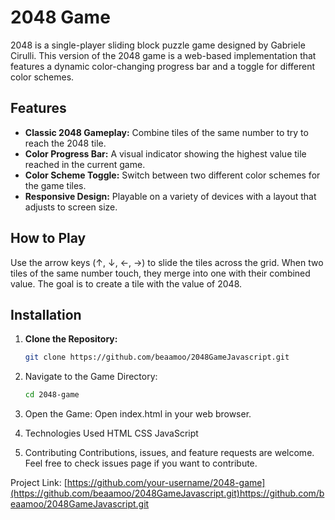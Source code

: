 # 2048 Game

2048 is a single-player sliding block puzzle game designed by Gabriele Cirulli. This version of the 2048 game is a web-based implementation that features a dynamic color-changing progress bar and a toggle for different color schemes.

## Features

- **Classic 2048 Gameplay:** Combine tiles of the same number to try to reach the 2048 tile.
- **Color Progress Bar:** A visual indicator showing the highest value tile reached in the current game.
- **Color Scheme Toggle:** Switch between two different color schemes for the game tiles.
- **Responsive Design:** Playable on a variety of devices with a layout that adjusts to screen size.

## How to Play

Use the arrow keys (↑, ↓, ←, →) to slide the tiles across the grid. When two tiles of the same number touch, they merge into one with their combined value. The goal is to create a tile with the value of 2048. 

## Installation

1. **Clone the Repository:**
   ```bash
   git clone https://github.com/beaamoo/2048GameJavascript.git
   
2. Navigate to the Game Directory:

   ```bash
   cd 2048-game

3. Open the Game:
Open index.html in your web browser.

4. Technologies Used
HTML
CSS
JavaScript

6. Contributing
Contributions, issues, and feature requests are welcome. Feel free to check issues page if you want to contribute.

Project Link: [https://github.com/your-username/2048-game](https://github.com/beaamoo/2048GameJavascript.git)https://github.com/beaamoo/2048GameJavascript.git
